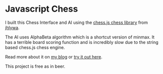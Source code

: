 # Javascript Chess

I built this Chess Interface and AI using the [chess.js chess library](https://github.com/jhlywa/chess.js) from [jhlywa](https://github.com/jhlywa).

The AI uses AlphaBeta algorithm which is a shortcut version of minmax.  It has a terrible board scoring function and is incredibly slow due to the string based chess.js chess engine.

Read more about it on [my blog](http://thingsilearned.com/2012/11/22/javascript-chess-game/) or [try it out here](http://htmlpreview.github.com/?https://raw.github.com/davefowler/chess/master/index.html).

This project is free as in beer.